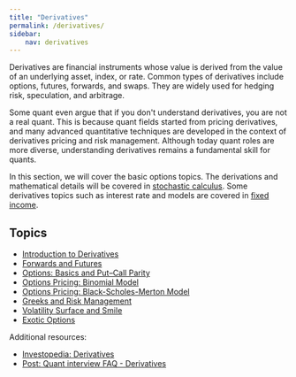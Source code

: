 ```yaml
---
title: "Derivatives"
permalink: /derivatives/
sidebar:
    nav: derivatives
---
```


Derivatives are financial instruments whose value is derived from the value of an underlying asset, index, or rate. Common types of derivatives include options, futures, forwards, and swaps. They are widely used for hedging risk, speculation, and arbitrage.

Some quant even argue that if you don't understand derivatives, you are not a real quant. This is because quant fields started from pricing derivatives, and many advanced quantitative techniques are developed in the context of derivatives pricing and risk management. Although today quant roles are more diverse, understanding derivatives remains a fundamental skill for quants.

In this section, we will cover the basic options topics. The derivations and mathematical details will be covered in [stochastic calculus](../../math-advanced/stochastic-calculus/stochastic-calculus.md). Some derivatives topics such as interest rate and models are covered in [fixed income](../fixed-income/fixed-income.md).

## Topics

- [Introduction to Derivatives](introduction-to-derivatives.md)
- [Forwards and Futures](forwards-and-futures.md)
- [Options: Basics and Put–Call Parity](options-basics.md)
- [Options Pricing: Binomial Model](options-pricing-binomial-model.md)
- [Options Pricing: Black-Scholes-Merton Model](options-pricing-black-scholes-merton-model.md)
- [Greeks and Risk Management](greeks-and-risk-management.md)
- [Volatility Surface and Smile](volatility-surface-and-smile.md)
- [Exotic Options](exotic-options.md)

Additional resources:

- [Investopedia: Derivatives](https://www.investopedia.com/terms/d/derivative.asp)
- [Post: Quant interview FAQ - Derivatives](https://www.bagelquant.com/posts/quant-interview-faq-derivatives/)

